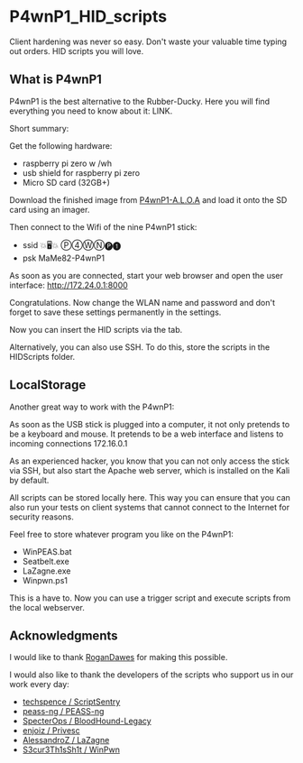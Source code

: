 # P4wnP1_HID_scripts
Client hardening was never so easy. Don't waste your valuable time typing out orders. HID scripts you will love.

## What is P4wnP1
P4wnP1 is the best alternative to the Rubber-Ducky. Here you will find everything you need to know about it: LINK.

Short summary:

Get the following hardware:
* raspberry pi zero w /wh
* usb shield for raspberry pi zero
* Micro SD card (32GB+)

Download the finished image from [P4wnP1-A.L.O.A](https://github.com/RoganDawes/P4wnP1_aloa/releases/tag/v0.1.1-beta) and load it onto the SD card using an imager.

Then connect to the Wifi of the nine P4wnP1 stick:
* ssid 💥🖥💥 Ⓟ➃ⓌⓃ🅟❶
* psk MaMe82-P4wnP1

As soon as you are connected, start your web browser and open the user interface: http://172.24.0.1:8000

Congratulations. Now change the WLAN name and password and don't forget to save these settings permanently in the settings.

Now you can insert the HID scripts via the tab.

Alternatively, you can also use SSH. To do this, store the scripts in the HIDScripts folder.

## LocalStorage
Another great way to work with the P4wnP1:

As soon as the USB stick is plugged into a computer, it not only pretends to be a keyboard and mouse. It pretends to be a web interface and listens to incoming connections 172.16.0.1

As an experienced hacker, you know that you can not only access the stick via SSH, but also start the Apache web server, which is installed on the Kali by default.

All scripts can be stored locally here. This way you can ensure that you can also run your tests on client systems that cannot connect to the Internet for security reasons.

Feel free to store whatever program you like on the P4wnP1:
* WinPEAS.bat
* Seatbelt.exe
* LaZagne.exe
* Winpwn.ps1

This is a have to. Now you can use a trigger script and execute scripts from the local webserver.


## Acknowledgments

I would like to thank [RoganDawes](https://github.com/RoganDawes/P4wnP1_aloa) for making this possible. 

I would also like to thank the developers of the scripts who support us in our work every day:
* [techspence / ScriptSentry](https://github.com/techspence/ScriptSentry/tree/main)
* [peass-ng / PEASS-ng](https://github.com/peass-ng/PEASS-ng)
* [SpecterOps / BloodHound-Legacy](https://github.com/SpecterOps/BloodHound-Legacy)
* [enjoiz / Privesc](https://github.com/enjoiz/Privesc)
* [AlessandroZ / LaZagne](https://github.com/AlessandroZ/LaZagne)
* [S3cur3Th1sSh1t / WinPwn](https://github.com/S3cur3Th1sSh1t/WinPwn)

